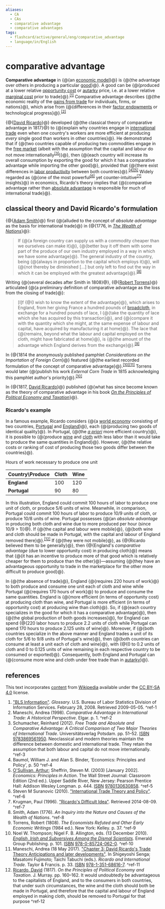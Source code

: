 ```yaml
---
aliases:
  - CA
  - CAs
  - comparative advantage
  - comparative advantages
tags:
  - flashcard/active/general/eng/comparative_advantage
  - language/in/English
---
```


# comparative advantage

__Comparative advantage__ in {@{an [economic model](economic%20model.md)}@} is {@{the advantage over others in producing a particular [good](goods.md)}@}. A good can be {@{produced at a lower relative [opportunity cost](opportunity%20cost.md) or [autarky](autarky.md) price, i.e. at a lower relative [marginal cost](marginal%20cost.md) prior to trade}@}.<sup>[\[1\]](#^ref-1)</sup> Comparative advantage describes {@{the economic reality of the [gains from trade](gains%20from%20trade.md) for individuals, firms, or nations}@}, which arise from {@{differences in their [factor endowments](factor%20endowment.md) or technological progress}@}.<sup>[\[2\]](#^ref-2)</sup>

{@{[David Ricardo](David%20Ricardo.md)}@} developed {@{the classical theory of comparative advantage in 1817}@} to {@{explain why countries engage in [international trade](international%20trade.md) even when one country's workers are more efficient at producing _every_ single good than workers in other countries}@}. He demonstrated that if {@{two countries capable of producing two commodities engage in the [free market](free%20market.md) (albeit with the assumption that the capital and labour do not move internationally<sup>[\[3\]](#^ref-3)</sup>)}@}, then {@{each country will increase its overall consumption by exporting the good for which it has a comparative advantage while importing the other good}@}, provided that {@{there exist differences in [labor productivity](workforce%20productivity.md) between both countries}@}.<sup>[\[4\]](#^ref-4)</sup><sup>[\[5\]](#^ref-5)</sup> Widely regarded as {@{one of the most powerful<sup>[\[6\]](#^ref-6)</sup> yet counter-intuitive<sup>[\[7\]](#^ref-7)</sup> insights}@} in economics, Ricardo's theory implies that {@{comparative advantage rather than [absolute advantage](absolute%20advantage.md) is responsible for much of international trade}@}.

## classical theory and David Ricardo's formulation

{@{[Adam Smith](Adam%20Smith.md)}@} first {@{alluded to the concept of _absolute advantage_ as the basis for international trade}@} in {@{1776, in _[The Wealth of Nations](The%20Wealth%20of%20Nations.md)_}@}:

> If {@{a foreign country can supply us with a commodity cheaper than we ourselves can make it}@}, {@{better buy it off them with some part of the produce of our own industry employed in a way in which we have some advantage}@}. The general industry of the country, being {@{always in proportion to the capital which employs it}@}, will {@{not thereby be diminished [...] but only left to find out the way in which it can be employed with the greatest advantage}@}.<sup>[\[8\]](#^ref-8)</sup>

Writing {@{several decades after Smith in 1808}@}, {@{[Robert Torrens](Robert%20Torrens%20(economist).md)}@} articulated {@{a preliminary definition of comparative advantage as the loss from the closing of trade}@}:

> [I]f {@{I wish to know the extent of the advantage}@}, which arises to England, from her giving France a hundred pounds of [broadcloth](broadcloth.md), in exchange for a hundred pounds of lace, I {@{take the quantity of lace which she has acquired by this transaction}@}, and {@{compare it with the quantity which she might, at the same expense of labour and capital, have acquired by manufacturing it at home}@}. The lace that {@{remains, beyond what the labour and capital employed on the cloth, might have fabricated at home}@}, is {@{the amount of the advantage which England derives from the exchange}@}.<sup>[\[9\]](#^ref-9)</sup>

In {@{1814 the anonymously published pamphlet _Considerations on the Importation of Foreign Corn_}@} featured {@{the earliest recorded formulation of the concept of comparative advantage}@}.<sup>[\[10\]](#^ref-10)</sup><sup>[\[11\]](#^ref-11)</sup> Torrens would later {@{publish his work _External Corn Trade_ in 1815 acknowledging this pamphlet author's priority}@}.<sup>[\[10\]](#^ref-10)</sup>

In {@{1817, [David Ricardo](David%20Ricardo.md)}@} published {@{what has since become known as the theory of comparative advantage in his book _[On the Principles of Political Economy and Taxation](On%20the%20Principles%20of%20Political%20Economy%20and%20Taxation.md)_}@}.

### Ricardo's example

In a famous example, Ricardo considers {@{a [world economy](world%20economy.md) consisting of two countries, [Portugal](portugal.md) and [England](england.md)}@}, each {@{producing two goods of identical quality}@}. In Portugal, {@{the _[a priori](a%20priori%20and%20a%20posteriori.md)_ more efficient country}@}, it is possible to {@{produce [wine](wine.md) and [cloth](textile.md#cloth) with less labor than it would take to produce the same quantities in England}@}. However, {@{the relative costs or ranking of cost of producing those two goods differ between the countries}@}.

Hours of work necessary to produce one unit

| __Country\Produce__ | __Cloth__ | __Wine__ |
| ------------------- | --------- | -------- |
| __England__         | 100       | 120      |
| __Portugal__        | 90        | 80       |

In this illustration, England could commit 100 hours of labor to produce one unit of cloth, or produce ⁠5/6⁠ units of wine. Meanwhile, in comparison, Portugal could commit 100 hours of labor to produce ⁠10/9⁠ units of cloth, or produce ⁠10/8⁠ units of wine. Portugal possesses {@{an _absolute advantage_ in producing both cloth and wine due to more produced per hour (since ⁠10/9⁠ > 1)}@}. If {@{the capital and labour were mobile}@}, {@{both wine and cloth should be made in Portugal, with the capital and labour of England removed there}@}.<sup>[\[12\]](#^ref-12)</sup> If {@{they were not mobile}@}, as {@{Ricardo believed them to be generally}@}, then {@{England's _comparative advantage_ (due to lower opportunity cost) in producing cloth}@} means that {@{it has an incentive to produce more of that good which is relatively cheaper for them to produce than the other}@}—assuming {@{they have an advantageous opportunity to trade in the marketplace for the other more difficult to produce good}@}.

In {@{the absence of trade}@}, England {@{requires 220 hours of work}@} to both produce and consume one unit each of cloth and wine while Portugal {@{requires 170 hours of work}@} to produce and consume the same quantities. England is {@{more efficient (in terms of opportunity cost) at producing cloth than wine, and Portugal is more efficient (in terms of opportunity cost) at producing wine than cloth}@}. So, if {@{each country specializes in the good for which it has a comparative advantage}@}, then {@{the global production of both goods increases}@}, for England can spend {@{220 labor hours to produce 2.2 units of cloth while Portugal can spend 170 hours to produce 2.125 units of wine}@}. Moreover, if {@{both countries specialize in the above manner and England trades a unit of its cloth for ⁠5/6⁠ to ⁠9/8⁠ units of Portugal's wine}@}, then {@{both countries can consume at least a unit each of cloth and wine}@}, with {@{0 to 0.2 units of cloth and 0 to 0.125 units of wine remaining in each respective country to be consumed or exported}@}. Consequently, both England and Portugal can {@{consume more wine and cloth under free trade than in [autarky](autarky.md)}@}.

## references

This text incorporates [content](https://en.wikipedia.org/wiki/comparative_advantage) from [Wikipedia](Wikipedia.md) available under the [CC BY-SA 4.0](https://creativecommons.org/licenses/by-sa/4.0/) license.

1. ["BLS Information"](http://www.bls.gov/bls/glossary.htm). _Glossary_. U.S. Bureau of Labor Statistics Division of Information Services. February 28, 2008. Retrieved 2009-05-05. <a id="^ref-1"></a>^ref-1
2. Maneschi, Andrea (1998). _Comparative Advantage in International Trade: A Historical Perspective_. Elgar. p. 1. <a id="^ref-2"></a>^ref-2
3. Schumacher, Reinhard (2012). _Free Trade and Absolute and Comparative Advantage: A Critical Comparison of Two Major Theories of International Trade_. Universitätsverlag Potsdam. pp. 51–52. [ISBN](ISBN.md) [9783869561950](https://en.wikipedia.org/wiki/Special:BookSources/9783869561950). Neoclassical and modern theories maintain the difference between domestic and international trade. They retain the assumption that both labour and capital do not move internationally. <a id="^ref-3"></a>^ref-3
4. Baumol, William J. and Alan S. Binder, 'Economics: Principles and Policy', p. 50 <a id="^ref-4"></a>^ref-4
5. [O'Sullivan, Arthur](Arthur%20O'Sullivan%20(economist).md); Sheffrin, Steven M. (2003) [January 2002]. _Economics: Principles in Action_. The Wall Street Journal: Classroom Edition (2nd ed.). Upper Saddle River, New Jersey: Pearson Prentice Hall: Addison Wesley Longman. p. 444. [ISBN](ISBN.md) [9780130630858](https://en.wikipedia.org/wiki/Special:BookSources/9780130630858). <a id="^ref-5"></a>^ref-5
6. Steven M Suranovic (2010). ["International Trade Theory and Policy"](http://internationalecon.com/Trade/Tch40/T40-0.php). <a id="^ref-6"></a>^ref-6
7. Krugman, Paul (1996). ["Ricardo's Difficult Idea"](http://web.mit.edu/krugman/www/ricardo.htm). Retrieved 2014-08-09. <a id="^ref-7"></a>^ref-7
8. Smith, Adam (1776). _An Inquiry into the Nature and Causes of the Wealth of Nations_. <a id="^ref-8"></a>^ref-8
9. Torrens, Robert (1808). _The Economists Refuted and Other Early Economic Writings_ (1984 ed.). New York: Kelley. p. 37. <a id="^ref-9"></a>^ref-9
10. Noel W. Thompson; Nigel F. B. Allington, eds. (13 December 2010). [_English, Irish and Subversives Among the Dismal Scientists_](https://books.google.com/books?id=6YPu0n04GfIC&pg=PA101). Emerald Group Publishing. p. 101. [ISBN](ISBN.md) [978-0-85724-062-0](https://en.wikipedia.org/wiki/Special:BookSources/978-0-85724-062-0). <a id="^ref-10"></a>^ref-10
11. Maneschi, Andrea (18 May 2017). ["Chapter 3: David Ricardo's Trade Theory Anticipations and later developments"](https://books.google.com/books?id=jTslDwAAQBAJ&pg=PA33). In Shigeyoshi Senga; Masatomi Fujimoto; Taichi Tabuchi (eds.). _Ricardo and International Trade_. Taylor & Francis. p. 33. [ISBN](ISBN.md) [978-1-351-68616-7](https://en.wikipedia.org/wiki/Special:BookSources/978-1-351-68616-7). <a id="^ref-11"></a>^ref-11
12. [Ricardo, David](David%20Ricardo.md) (1817). _On the Principles of Political Economy and Taxation_. J. Murray. pp. 160–162. It would undoubtedly be advantageous to the capitalists of England, and to the consumers in both countries, that under such circumstances, the wine and the cloth should both be made in Portugal, and therefore that the capital and labour of England employed in making cloth, should be removed to Portugal for that purpose <a id="^ref-12"></a>^ref-12
